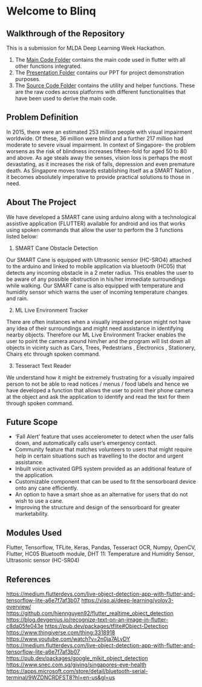 # Welcome to Blinq 

## Walkthrough of the Repository  

This is a submission for MLDA Deep Learning Week Hackathon. 

1) The [Main Code Folder](Main_Code/) contains the main code used in flutter with all other functions integrated.
2) The [Presentation Folder](Presentation/) contains our PPT for project demonstration purposes.
3) The [Source Code Folder](Source%20Code/) contains the utility and helper functions. These are the raw codes across platforms with different functionalities that have been used to derive the main code.


## Problem Definition

In 2015, there were an estimated 253 million people with visual impairment worldwide. Of these, 36 million were blind and a further 217 million had moderate to severe visual impairment. In context of Singapore- the problem worsens as the risk of blindness increases fifteen-fold for aged 50 to 80 and above. As age steals away the senses, vision loss is perhaps the most devastating, as it increases the risk of falls, depression and even premature death. As Singapore moves towards establishing itself as a SMART Nation , it becomes absolutely imperative to provide practical solutions to those in need. 


## About The Project 

We have developed a SMART cane using arduino along with a technological assistive application (FLUTTER)  available for android and ios that works using spoken commands that allow the user to perform the 3 functions listed below: 

1) SMART Cane Obstacle Detection  

Our SMART Cane is equipped with Ultrasonic sensor (HC-SRO4) attached to the arduino and linked to mobile application via bluetooth (HC05) that detects any incoming obstacle in a 2 meter radius. This enables the user to be aware of any possible obstruction in his/her immediate surroundings while walking. Our SMART cane is also equipped with temperature and humidity sensor which warns the user of incoming temperature changes and rain. 

2) ML Live Environment Tracker

There are often instances when a visually impaired person might not have any idea of their surroundings and might need assistance in identifying nearby objects. Therefore our ML Live Environment Tracker enables the user to point the camera around him/her and the program will list down all objects in vicinty such as Cars, Trees, Pedestrians , Electronics , Stationery, Chairs etc through spoken command.


3) Tesseract Text Reader

We understand how it might be extremely frustrating for a visually impaired person to not be able to read notices / menus / food labels and hence we have developed a function that allows the user to point their phone camera at the object and ask the application to identify and read the text for them through spoken command.


## Future Scope

- ‘Fall Alert’ feature that uses accelerometer to detect when the user falls down, and automatically calls user’s emergency contact.
- Community feature that matches volunteers to users that might require help in certain situations such as travelling to the doctor and urgent assistance. 
- Inbuilt voice activated GPS system provided as an additional feature of the application. 
- Customizable component that can be used to fit the sensorboard device onto any cane efficiently. 
- An option to have a smart shoe as an alternative for users that do not wish to use a cane. 
- Improving the structure and design of the sensorboard for greater marketability.


## Modules Used

Flutter, Tensorflow, TFLite, Keras, Pandas, Tesseract OCR, Numpy, OpenCV, Flutter, HC05 Bluetooth module, DHT 11: Temperature and Humidity Sensor, Ultrasonic sensor (HC-SR04)


## References 

https://medium.flutterdevs.com/live-object-detection-app-with-flutter-and-tensorflow-lite-a6e7f7af3b07
https://viso.ai/deep-learning/yolov3-overview/
https://github.com/hiennguyen92/flutter_realtime_object_detection
https://blog.devgenius.io/recognize-text-on-an-image-in-flutter-c8da05fe043e
https://pub.dev/packages/tflite#Object-Detection
https://www.thingiverse.com/thing:3318918
https://www.youtube.com/watch?v=2n0ja7ALyDY
https://medium.flutterdevs.com/live-object-detection-app-with-flutter-and-tensorflow-lite-a6e7f7af3b07
https://pub.dev/packages/google_mlkit_object_detection
https://www.snec.com.sg/giving/singapores-eye-health
https://apps.microsoft.com/store/detail/bluetooth-serial-terminal/9WZDNCRDFST8?hl=en-us&gl=us

